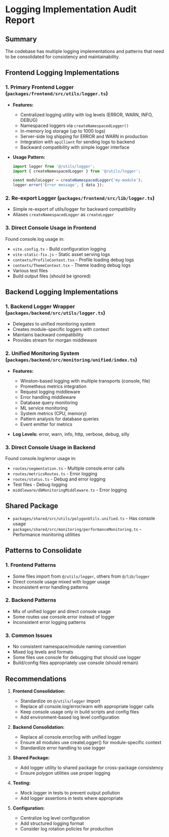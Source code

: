 # Logging Implementation Audit Report

## Summary
The codebase has multiple logging implementations and patterns that need to be consolidated for consistency and maintainability.

## Frontend Logging Implementations

### 1. Primary Frontend Logger (`packages/frontend/src/utils/logger.ts`)
- **Features:**
  - Centralized logging utility with log levels (ERROR, WARN, INFO, DEBUG)
  - Namespaced loggers via `createNamespacedLogger()`
  - In-memory log storage (up to 1000 logs)
  - Server-side log shipping for ERROR and WARN in production
  - Integration with `apiClient` for sending logs to backend
  - Backward compatibility with simple logger interface

- **Usage Pattern:**
  ```typescript
  import logger from '@/utils/logger';
  import { createNamespacedLogger } from '@/utils/logger';
  
  const moduleLogger = createNamespacedLogger('my-module');
  logger.error('Error message', { data });
  ```

### 2. Re-export Logger (`packages/frontend/src/lib/logger.ts`)
- Simple re-export of utils/logger for backward compatibility
- Aliases `createNamespacedLogger` as `createLogger`

### 3. Direct Console Usage in Frontend
Found console.log usage in:
- `vite.config.ts` - Build configuration logging
- `vite-static-fix.js` - Static asset serving logs
- `contexts/ProfileContext.tsx` - Profile loading debug logs
- `contexts/ThemeContext.tsx` - Theme loading debug logs
- Various test files
- Build output files (should be ignored)

## Backend Logging Implementations

### 1. Backend Logger Wrapper (`packages/backend/src/utils/logger.ts`)
- Delegates to unified monitoring system
- Creates module-specific loggers with context
- Maintains backward compatibility
- Provides stream for morgan middleware

### 2. Unified Monitoring System (`packages/backend/src/monitoring/unified/index.ts`)
- **Features:**
  - Winston-based logging with multiple transports (console, file)
  - Prometheus metrics integration
  - Request logging middleware
  - Error handling middleware
  - Database query monitoring
  - ML service monitoring
  - System metrics (CPU, memory)
  - Pattern analysis for database queries
  - Event emitter for metrics

- **Log Levels:** error, warn, info, http, verbose, debug, silly

### 3. Direct Console Usage in Backend
Found console.log/error usage in:
- `routes/segmentation.ts` - Multiple console.error calls
- `routes/metricsRoutes.ts` - Error logging
- `routes/status.ts` - Debug and error logging
- Test files - Debug logging
- `middleware/dbMonitoringMiddleware.ts` - Error logging

## Shared Package
- `packages/shared/src/utils/polygonUtils.unified.ts` - Has console usage
- `packages/shared/src/monitoring/performanceMonitoring.ts` - Performance monitoring utilities

## Patterns to Consolidate

### 1. Frontend Patterns
- Some files import from `@/utils/logger`, others from `@/lib/logger`
- Direct console usage mixed with logger usage
- Inconsistent error handling patterns

### 2. Backend Patterns
- Mix of unified logger and direct console usage
- Some routes use console.error instead of logger
- Inconsistent error logging patterns

### 3. Common Issues
- No consistent namespace/module naming convention
- Mixed log levels and formats
- Some files use console for debugging that should use logger
- Build/config files appropriately use console (should remain)

## Recommendations

1. **Frontend Consolidation:**
   - Standardize on `@/utils/logger` import
   - Replace all console.log/error/warn with appropriate logger calls
   - Keep console usage only in build scripts and config files
   - Add environment-based log level configuration

2. **Backend Consolidation:**
   - Replace all console.error/log with unified logger
   - Ensure all modules use createLogger() for module-specific context
   - Standardize error handling to use logger

3. **Shared Package:**
   - Add logger utility to shared package for cross-package consistency
   - Ensure polygon utilities use proper logging

4. **Testing:**
   - Mock logger in tests to prevent output pollution
   - Add logger assertions in tests where appropriate

5. **Configuration:**
   - Centralize log level configuration
   - Add structured logging format
   - Consider log rotation policies for production